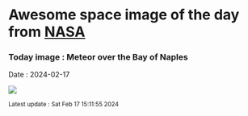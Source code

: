 
# Awesome space image of the day from [NASA](https://api.nasa.gov/)

### Today image : Meteor over the Bay of Naples
Date : 2024-02-17

![](https://apod.nasa.gov/apod/image/2402/MeteorBayofNaples_V2_1024.jpg)

<small>Latest update : Sat Feb 17 15:11:55 2024</small>
        